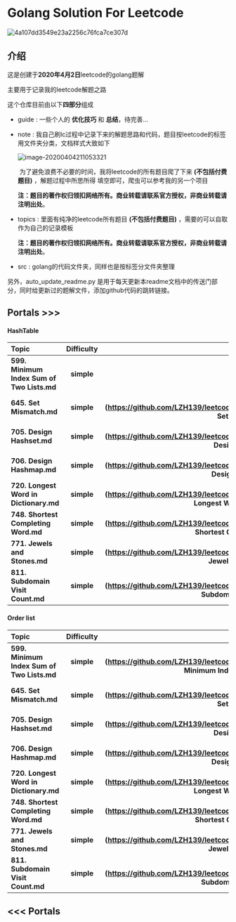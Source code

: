 # Golang Solution For Leetcode



![4a107dd3549e23a2256c76fca7ce307d](https://tva1.sinaimg.cn/large/00831rSTgy1gdemdudz1dj30u00bbq36.jpg)

## 介绍

这是创建于**2020年4月2日**leetcode的golang题解

主要用于记录我的leetcode解题之路

这个仓库目前由以下**四部分**组成

* guide : 一些个人的 **优化技巧** 和 **总结**，待完善...

* note :  我自己刷lc过程中记录下来的解题思路和代码，题目按leetcode的标签用文件夹分类，文档样式大致如下

  ![image-20200404211053321](https://tva1.sinaimg.cn/large/00831rSTgy1gdi1k0f9c6j31410u0jup.jpg)

  ​		为了避免浪费不必要的时间，我将leetcode的所有题目爬了下来 **(不包括付费题目)** ，解题过程中所思所得	填空即可，爬虫可以参考我的另一个项目

  ​	**注：题目的著作权归领扣网络所有。商业转载请联系官方授权，非商业转载请注明出处**。

* topics : 里面有纯净的leetcode所有题目 **(不包括付费题目)** ，需要的可以自取作为自己的记录模板

  **注：题目的著作权归领扣网络所有。商业转载请联系官方授权，非商业转载请注明出处**。

* src : golang的代码文件夹，同样也是按标签分文件夹整理

另外，auto_update_readme.py 是用于每天更新本readme文档中的传送门部分，同时给更新过的题解文件，添加github代码的跳转链接。



## Portals >>>
#### HashTable
| **Topic**                                   | **Difficulty** |                                                              |
| :-------------------------------------- | :--------: | :----------------------------------------------------------: |
| **599. Minimum Index Sum of Two Lists.md** | **simple** | **[GO](https://github.com/LZH139/leetcode_Go/blob/master/note/HashTable/simple/599%2E%20Minimum%20Index%20Sum%20of%20Two%20Lists.md)** |
| **645. Set Mismatch.md** | **simple** | **[GO](https://github.com/LZH139/leetcode_Go/blob/master/note/HashTable/simple/645. Set Mismatch.md)** |
| **705. Design Hashset.md** | **simple** | **[GO](https://github.com/LZH139/leetcode_Go/blob/master/note/HashTable/simple/705. Design Hashset.md)** |
| **706. Design Hashmap.md** | **simple** | **[GO](https://github.com/LZH139/leetcode_Go/blob/master/note/HashTable/simple/706. Design Hashmap.md)** |
| **720. Longest Word in Dictionary.md** | **simple** | **[GO](https://github.com/LZH139/leetcode_Go/blob/master/note/HashTable/simple/720. Longest Word in Dictionary.md)** |
| **748. Shortest Completing Word.md** | **simple** | **[GO](https://github.com/LZH139/leetcode_Go/blob/master/note/HashTable/simple/748. Shortest Completing Word.md)** |
| **771. Jewels and Stones.md** | **simple** | **[GO](https://github.com/LZH139/leetcode_Go/blob/master/note/HashTable/simple/771. Jewels and Stones.md)** |
| **811. Subdomain Visit Count.md** | **simple** | **[GO](https://github.com/LZH139/leetcode_Go/blob/master/note/HashTable/simple/811. Subdomain Visit Count.md)** |

#### Order list
| **Topic**                                   | **Difficulty** |                                                              |
| :-------------------------------------- | :--------: | :----------------------------------------------------------: |
| **599. Minimum Index Sum of Two Lists.md** | **simple** | **[GO](https://github.com/LZH139/leetcode_Go/blob/master/note/HashTable/simple/599. Minimum Index Sum of Two Lists.md)** |
| **645. Set Mismatch.md** | **simple** | **[GO](https://github.com/LZH139/leetcode_Go/blob/master/note/HashTable/simple/645. Set Mismatch.md)** |
| **705. Design Hashset.md** | **simple** | **[GO](https://github.com/LZH139/leetcode_Go/blob/master/note/HashTable/simple/705. Design Hashset.md)** |
| **706. Design Hashmap.md** | **simple** | **[GO](https://github.com/LZH139/leetcode_Go/blob/master/note/HashTable/simple/706. Design Hashmap.md)** |
| **720. Longest Word in Dictionary.md** | **simple** | **[GO](https://github.com/LZH139/leetcode_Go/blob/master/note/HashTable/simple/720. Longest Word in Dictionary.md)** |
| **748. Shortest Completing Word.md** | **simple** | **[GO](https://github.com/LZH139/leetcode_Go/blob/master/note/HashTable/simple/748. Shortest Completing Word.md)** |
| **771. Jewels and Stones.md** | **simple** | **[GO](https://github.com/LZH139/leetcode_Go/blob/master/note/HashTable/simple/771. Jewels and Stones.md)** |
| **811. Subdomain Visit Count.md** | **simple** | **[GO](https://github.com/LZH139/leetcode_Go/blob/master/note/HashTable/simple/811. Subdomain Visit Count.md)** |

## <<< Portals

